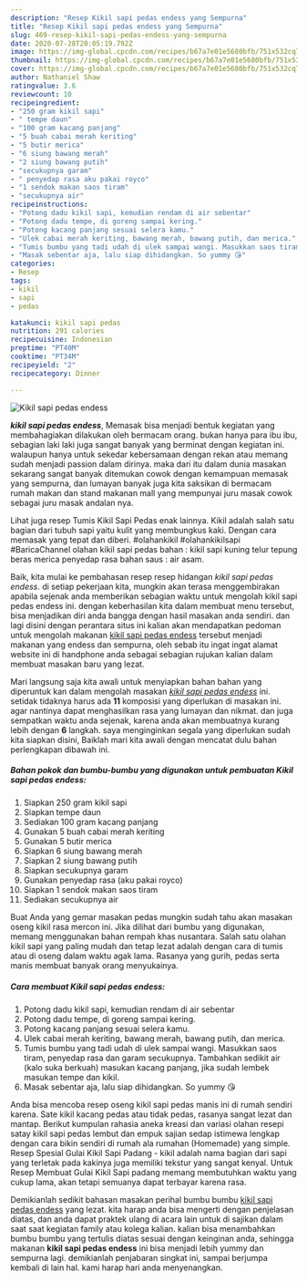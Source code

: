 ```yaml
---
description: "Resep Kikil sapi pedas endess yang Sempurna"
title: "Resep Kikil sapi pedas endess yang Sempurna"
slug: 469-resep-kikil-sapi-pedas-endess-yang-sempurna
date: 2020-07-28T20:05:19.792Z
image: https://img-global.cpcdn.com/recipes/b67a7e01e5680bfb/751x532cq70/kikil-sapi-pedas-endess-foto-resep-utama.jpg
thumbnail: https://img-global.cpcdn.com/recipes/b67a7e01e5680bfb/751x532cq70/kikil-sapi-pedas-endess-foto-resep-utama.jpg
cover: https://img-global.cpcdn.com/recipes/b67a7e01e5680bfb/751x532cq70/kikil-sapi-pedas-endess-foto-resep-utama.jpg
author: Nathaniel Shaw
ratingvalue: 3.6
reviewcount: 10
recipeingredient:
- "250 gram kikil sapi"
- " tempe daun"
- "100 gram kacang panjang"
- "5 buah cabai merah keriting"
- "5 butir merica"
- "6 siung bawang merah"
- "2 siung bawang putih"
- "secukupnya garam"
- " penyedap rasa aku pakai royco"
- "1 sendok makan saos tiram"
- "secukupnya air"
recipeinstructions:
- "Potong dadu kikil sapi, kemudian rendam di air sebentar"
- "Potong dadu tempe, di goreng sampai kering."
- "Potong kacang panjang sesuai selera kamu."
- "Ulek cabai merah keriting, bawang merah, bawang putih, dan merica."
- "Tumis bumbu yang tadi udah di ulek sampai wangi. Masukkan saos tiram, penyedap rasa dan garam secukupnya. Tambahkan sedikit air (kalo suka berkuah) masukan kacang panjang, jika sudah lembek masukan tempe dan kikil."
- "Masak sebentar aja, lalu siap dihidangkan. So yummy 😘"
categories:
- Resep
tags:
- kikil
- sapi
- pedas

katakunci: kikil sapi pedas 
nutrition: 291 calories
recipecuisine: Indonesian
preptime: "PT40M"
cooktime: "PT34M"
recipeyield: "2"
recipecategory: Dinner

---
```



![Kikil sapi pedas endess](https://img-global.cpcdn.com/recipes/b67a7e01e5680bfb/751x532cq70/kikil-sapi-pedas-endess-foto-resep-utama.jpg)

<b><i>kikil sapi pedas endess</i></b>, Memasak bisa menjadi bentuk kegiatan yang membahagiakan dilakukan oleh bermacam orang. bukan hanya para ibu ibu, sebagian laki laki juga sangat banyak yang berminat dengan kegiatan ini. walaupun hanya untuk sekedar kebersamaan dengan rekan atau memang sudah menjadi passion dalam dirinya. maka dari itu dalam dunia masakan sekarang sangat banyak ditemukan cowok dengan kemampuan memasak yang sempurna, dan lumayan banyak juga kita saksikan di bermacam rumah makan dan stand makanan mall yang mempunyai juru masak cowok sebagai juru masak andalan nya.

Lihat juga resep Tumis Kikil Sapi Pedas enak lainnya. Kikil adalah salah satu bagian dari tubuh sapi yaitu kulit yang membungkus kaki. Dengan cara memasak yang tepat dan diberi. #olahankikil #olahankikilsapi #BaricaChannel olahan kikil sapi pedas bahan : kikil sapi kuning telur tepung beras merica penyedap rasa bahan saus : air asam.

Baik, kita mulai ke pembahasan resep resep hidangan <i>kikil sapi pedas endess</i>. di setiap pekerjaan kita, mungkin akan terasa menggembirakan apabila sejenak anda memberikan sebagian waktu untuk mengolah kikil sapi pedas endess ini. dengan keberhasilan kita dalam membuat menu tersebut, bisa menjadikan diri anda bangga dengan hasil masakan anda sendiri. dan lagi disini dengan perantara situs ini kalian akan mendapatkan pedoman untuk mengolah makanan <u>kikil sapi pedas endess</u> tersebut menjadi makanan yang endess dan sempurna, oleh sebab itu ingat ingat alamat website ini di handphone anda sebagai sebagian rujukan kalian dalam membuat masakan baru yang lezat.


Mari langsung saja kita awali untuk menyiapkan bahan bahan yang diperuntuk kan dalam mengolah masakan <u><i>kikil sapi pedas endess</i></u> ini. setidak tidaknya harus ada <b>11</b> komposisi yang diperlukan di masakan ini. agar nantinya dapat menghasilkan rasa yang lumayan dan nikmat. dan juga sempatkan waktu anda sejenak, karena anda akan membuatnya kurang lebih dengan <b>6</b> langkah. saya menginginkan segala yang diperlukan sudah kita siapkan disini, Baiklah mari kita awali dengan mencatat dulu bahan perlengkapan dibawah ini.

<!--inarticleads1-->

##### Bahan pokok dan bumbu-bumbu yang digunakan untuk pembuatan Kikil sapi pedas endess:

1. Siapkan 250 gram kikil sapi
1. Siapkan  tempe daun
1. Sediakan 100 gram kacang panjang
1. Gunakan 5 buah cabai merah keriting
1. Gunakan 5 butir merica
1. Siapkan 6 siung bawang merah
1. Siapkan 2 siung bawang putih
1. Siapkan secukupnya garam
1. Gunakan  penyedap rasa (aku pakai royco)
1. Siapkan 1 sendok makan saos tiram
1. Sediakan secukupnya air


Buat Anda yang gemar masakan pedas mungkin sudah tahu akan masakan oseng kikil rasa mercon ini. Jika dilihat dari bumbu yang digunakan, memang menggunakan bahan rempah khas nusantara. Salah satu olahan kikil sapi yang paling mudah dan tetap lezat adalah dengan cara di tumis atau di oseng dalam waktu agak lama. Rasanya yang gurih, pedas serta manis membuat banyak orang menyukainya. 

<!--inarticleads2-->

##### Cara membuat Kikil sapi pedas endess:

1. Potong dadu kikil sapi, kemudian rendam di air sebentar
1. Potong dadu tempe, di goreng sampai kering.
1. Potong kacang panjang sesuai selera kamu.
1. Ulek cabai merah keriting, bawang merah, bawang putih, dan merica.
1. Tumis bumbu yang tadi udah di ulek sampai wangi. Masukkan saos tiram, penyedap rasa dan garam secukupnya. Tambahkan sedikit air (kalo suka berkuah) masukan kacang panjang, jika sudah lembek masukan tempe dan kikil.
1. Masak sebentar aja, lalu siap dihidangkan. So yummy 😘


Anda bisa mencoba resep oseng kikil sapi pedas manis ini di rumah sendiri karena. Sate kikil kacang pedas atau tidak pedas, rasanya sangat lezat dan mantap. Berikut kumpulan rahasia aneka kreasi dan variasi olahan resepi satay kikil sapi pedas lembut dan empuk sajian sedap istimewa lengkap dengan cara bikin sendiri di rumah ala rumahan (Homemade) yang simple. Resep Spesial Gulai Kikil Sapi Padang - kikil adalah nama bagian dari sapi yang terletak pada kakinya juga memiliki tekstur yang sangat kenyal. Untuk Resep Membuat Gulai Kikil Sapi padang memang membutuhkan waktu yang cukup lama, akan tetapi semuanya dapat terbayar karena rasa. 

Demikianlah sedikit bahasan masakan perihal bumbu bumbu <u>kikil sapi pedas endess</u> yang lezat. kita harap anda bisa mengerti dengan penjelasan diatas, dan anda dapat praktek ulang di acara lain untuk di sajikan dalam saat saat kegiatan family atau kolega kalian. kalian bisa menambahkan bumbu bumbu yang tertulis diatas sesuai dengan keinginan anda, sehingga makanan <b>kikil sapi pedas endess</b> ini bisa menjadi lebih yummy dan sempurna lagi. demikianlah penjabaran singkat ini, sampai berjumpa kembali di lain hal. kami harap hari anda menyenangkan.

